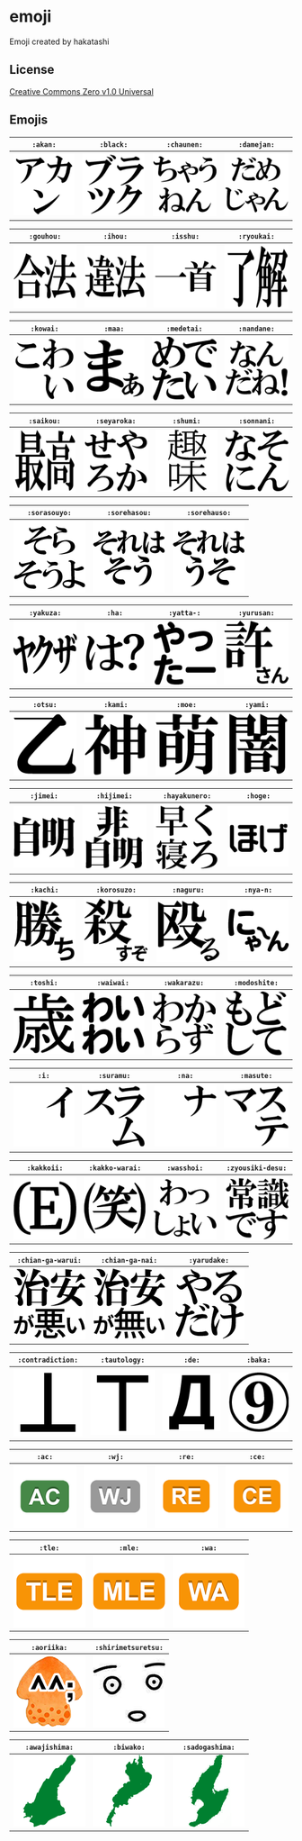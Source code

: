 # emoji

Emoji created by hakatashi

## License

[Creative Commons Zero v1.0 Universal](LICENSE)

## Emojis

`:akan:` | `:black:` | `:chaunen:` | `:damejan:`
:-: | :-: | :-: | :-:
[![](https://github.com/hakatashi/emoji/raw/master/images/akan.png)](https://github.com/hakatashi/emoji/raw/master/images/akan.png) | [![](https://github.com/hakatashi/emoji/raw/master/images/black.png)](https://github.com/hakatashi/emoji/raw/master/images/black.png) | [![](https://github.com/hakatashi/emoji/raw/master/images/chaunen.png)](https://github.com/hakatashi/emoji/raw/master/images/chaunen.png) | [![](https://github.com/hakatashi/emoji/raw/master/images/damejan.png)](https://github.com/hakatashi/emoji/raw/master/images/damejan.png)

`:gouhou:` | `:ihou:` | `:isshu:` | `:ryoukai:`
:-: | :-: | :-: | :-:
[![](https://github.com/hakatashi/emoji/raw/master/images/gouhou.png)](https://github.com/hakatashi/emoji/raw/master/images/gouhou.png) | [![](https://github.com/hakatashi/emoji/raw/master/images/ihou.png)](https://github.com/hakatashi/emoji/raw/master/images/ihou.png) | [![](https://github.com/hakatashi/emoji/raw/master/images/isshu.png)](https://github.com/hakatashi/emoji/raw/master/images/isshu.png) | [![](https://github.com/hakatashi/emoji/raw/master/images/ryoukai.png)](https://github.com/hakatashi/emoji/raw/master/images/ryoukai.png)

`:kowai:` | `:maa:` | `:medetai:` | `:nandane:`
:-: | :-: | :-: | :-:
[![](https://github.com/hakatashi/emoji/raw/master/images/kowai.png)](https://github.com/hakatashi/emoji/raw/master/images/kowai.png) | [![](https://github.com/hakatashi/emoji/raw/master/images/maa.png)](https://github.com/hakatashi/emoji/raw/master/images/maa.png) | [![](https://github.com/hakatashi/emoji/raw/master/images/medetai.png)](https://github.com/hakatashi/emoji/raw/master/images/medetai.png) | [![](https://github.com/hakatashi/emoji/raw/master/images/nandane.png)](https://github.com/hakatashi/emoji/raw/master/images/nandane.png)

`:saikou:` | `:seyaroka:` | `:shumi:` | `:sonnani:`
:-: | :-: | :-: | :-:
[![](https://github.com/hakatashi/emoji/raw/master/images/saikou.png)](https://github.com/hakatashi/emoji/raw/master/images/saikou.png) | [![](https://github.com/hakatashi/emoji/raw/master/images/seyaroka.png)](https://github.com/hakatashi/emoji/raw/master/images/seyaroka.png) | [![](https://github.com/hakatashi/emoji/raw/master/images/shumi.png)](https://github.com/hakatashi/emoji/raw/master/images/shumi.png) | [![](https://github.com/hakatashi/emoji/raw/master/images/sonnani.png)](https://github.com/hakatashi/emoji/raw/master/images/sonnani.png)

`:sorasouyo:` | `:sorehasou:` | `:sorehauso:`
:-: | :-: | :-:
[![](https://github.com/hakatashi/emoji/raw/master/images/sorasouyo.png)](https://github.com/hakatashi/emoji/raw/master/images/sorasouyo.png) | [![](https://github.com/hakatashi/emoji/raw/master/images/sorehasou.png)](https://github.com/hakatashi/emoji/raw/master/images/sorehasou.png) | [![](https://github.com/hakatashi/emoji/raw/master/images/sorehauso.png)](https://github.com/hakatashi/emoji/raw/master/images/sorehauso.png)

`:yakuza:` | `:ha:` | `:yatta-:` | `:yurusan:`
:-: | :-: | :-: | :-:
[![](https://github.com/hakatashi/emoji/raw/master/images/yakuza.png)](https://github.com/hakatashi/emoji/raw/master/images/yakuza.png) | [![](https://github.com/hakatashi/emoji/raw/master/images/ha.png)](https://github.com/hakatashi/emoji/raw/master/images/ha.png) | [![](https://github.com/hakatashi/emoji/raw/master/images/yatta-.png)](https://github.com/hakatashi/emoji/raw/master/images/yatta-.png) | [![](https://github.com/hakatashi/emoji/raw/master/images/yurusan.png)](https://github.com/hakatashi/emoji/raw/master/images/yurusan.png)

`:otsu:` | `:kami:` | `:moe:` | `:yami:`
:-: | :-: | :-: | :-:
[![](https://github.com/hakatashi/emoji/raw/master/images/otsu.png)](https://github.com/hakatashi/emoji/raw/master/images/otsu.png) | [![](https://github.com/hakatashi/emoji/raw/master/images/kami.png)](https://github.com/hakatashi/emoji/raw/master/images/kami.png) | [![](https://github.com/hakatashi/emoji/raw/master/images/moe.png)](https://github.com/hakatashi/emoji/raw/master/images/moe.png) | [![](https://github.com/hakatashi/emoji/raw/master/images/yami.png)](https://github.com/hakatashi/emoji/raw/master/images/yami.png)

`:jimei:` | `:hijimei:` | `:hayakunero:` | `:hoge:`
:-: | :-: | :-: | :-:
[![](https://github.com/hakatashi/emoji/raw/master/images/jimei.png)](https://github.com/hakatashi/emoji/raw/master/images/jimei.png) | [![](https://github.com/hakatashi/emoji/raw/master/images/hijimei.png)](https://github.com/hakatashi/emoji/raw/master/images/hijimei.png) | [![](https://github.com/hakatashi/emoji/raw/master/images/hayakunero.png)](https://github.com/hakatashi/emoji/raw/master/images/hayakunero.png) | [![](https://github.com/hakatashi/emoji/raw/master/images/hoge.png)](https://github.com/hakatashi/emoji/raw/master/images/hoge.png)

`:kachi:` | `:korosuzo:` | `:naguru:` | `:nya-n:`
:-: | :-: | :-: | :-:
[![](https://github.com/hakatashi/emoji/raw/master/images/kachi.png)](https://github.com/hakatashi/emoji/raw/master/images/kachi.png) | [![](https://github.com/hakatashi/emoji/raw/master/images/korosuzo.png)](https://github.com/hakatashi/emoji/raw/master/images/korosuzo.png) | [![](https://github.com/hakatashi/emoji/raw/master/images/naguru.png)](https://github.com/hakatashi/emoji/raw/master/images/naguru.png) | [![](https://github.com/hakatashi/emoji/raw/master/images/nya-n.png)](https://github.com/hakatashi/emoji/raw/master/images/nya-n.png)

`:toshi:` | `:waiwai:` | `:wakarazu:` | `:modoshite:`
:-: | :-: | :-: | :-:
[![](https://github.com/hakatashi/emoji/raw/master/images/toshi.png)](https://github.com/hakatashi/emoji/raw/master/images/toshi.png) | [![](https://github.com/hakatashi/emoji/raw/master/images/waiwai.png)](https://github.com/hakatashi/emoji/raw/master/images/waiwai.png) | [![](https://github.com/hakatashi/emoji/raw/master/images/wakarazu.png)](https://github.com/hakatashi/emoji/raw/master/images/wakarazu.png) | [![](https://github.com/hakatashi/emoji/raw/master/images/modoshite.png)](https://github.com/hakatashi/emoji/raw/master/images/modoshite.png)

`:i:` | `:suramu:` | `:na:` | `:masute:`
:-: | :-: | :-: | :-:
[![](https://github.com/hakatashi/emoji/raw/master/images/i.png)](https://github.com/hakatashi/emoji/raw/master/images/i.png) | [![](https://github.com/hakatashi/emoji/raw/master/images/suramu.png)](https://github.com/hakatashi/emoji/raw/master/images/suramu.png) | [![](https://github.com/hakatashi/emoji/raw/master/images/na.png)](https://github.com/hakatashi/emoji/raw/master/images/na.png) | [![](https://github.com/hakatashi/emoji/raw/master/images/masute.png)](https://github.com/hakatashi/emoji/raw/master/images/masute.png)

`:kakkoii:` | `:kakko-warai:` | `:wasshoi:` | `:zyousiki-desu:`
:-: | :-: | :-: | :-:
[![](https://github.com/hakatashi/emoji/raw/master/images/kakkoii.png)](https://github.com/hakatashi/emoji/raw/master/images/kakkoii.png) | [![](https://github.com/hakatashi/emoji/raw/master/images/kakko-warai.png)](https://github.com/hakatashi/emoji/raw/master/images/kakko-warai.png) | [![](https://github.com/hakatashi/emoji/raw/master/images/wasshoi.png)](https://github.com/hakatashi/emoji/raw/master/images/wasshoi.png) | [![](https://github.com/hakatashi/emoji/raw/master/images/zyousiki-desu.png)](https://github.com/hakatashi/emoji/raw/master/images/zyousiki-desu.png)

`:chian-ga-warui:` | `:chian-ga-nai:` | `:yarudake:`
:-: | :-: | :-:
[![](https://github.com/hakatashi/emoji/raw/master/images/chian-ga-warui.png)](https://github.com/hakatashi/emoji/raw/master/images/chian-ga-warui.png) | [![](https://github.com/hakatashi/emoji/raw/master/images/chian-ga-nai.png)](https://github.com/hakatashi/emoji/raw/master/images/chian-ga-nai.png) | [![](https://github.com/hakatashi/emoji/raw/master/images/yarudake.png)](https://github.com/hakatashi/emoji/raw/master/images/yarudake.png)

`:contradiction:` | `:tautology:` | `:de:` | `:baka:`
:-: | :-: | :-: | :-:
[![](https://github.com/hakatashi/emoji/raw/master/images/contradiction.png)](https://github.com/hakatashi/emoji/raw/master/images/contradiction.png) | [![](https://github.com/hakatashi/emoji/raw/master/images/tautology.png)](https://github.com/hakatashi/emoji/raw/master/images/tautology.png) | [![](https://github.com/hakatashi/emoji/raw/master/images/de.png)](https://github.com/hakatashi/emoji/raw/master/images/de.png) | [![](https://github.com/hakatashi/emoji/raw/master/images/baka.png)](https://github.com/hakatashi/emoji/raw/master/images/baka.png)

`:ac:` | `:wj:` | `:re:` | `:ce:`
:-: | :-: | :-: | :-:
[![](https://github.com/hakatashi/emoji/raw/master/images/ac.png)](https://github.com/hakatashi/emoji/raw/master/images/ac.png) | [![](https://github.com/hakatashi/emoji/raw/master/images/wj.png)](https://github.com/hakatashi/emoji/raw/master/images/wj.png) | [![](https://github.com/hakatashi/emoji/raw/master/images/re.png)](https://github.com/hakatashi/emoji/raw/master/images/re.png) | [![](https://github.com/hakatashi/emoji/raw/master/images/ce.png)](https://github.com/hakatashi/emoji/raw/master/images/ce.png)

`:tle:` | `:mle:` | `:wa:`
:-: | :-: | :-:
[![](https://github.com/hakatashi/emoji/raw/master/images/tle.png)](https://github.com/hakatashi/emoji/raw/master/images/tle.png) | [![](https://github.com/hakatashi/emoji/raw/master/images/mle.png)](https://github.com/hakatashi/emoji/raw/master/images/mle.png) | [![](https://github.com/hakatashi/emoji/raw/master/images/wa.png)](https://github.com/hakatashi/emoji/raw/master/images/wa.png)

`:aoriika:` | `:shirimetsuretsu:`
:-: | :-:
[![](https://github.com/hakatashi/emoji/raw/master/images/aoriika.png)](https://github.com/hakatashi/emoji/raw/master/images/aoriika.png) | [![](https://github.com/hakatashi/emoji/raw/master/images/shirimetsuretsu.png)](https://github.com/hakatashi/emoji/raw/master/images/shirimetsuretsu.png)

`:awajishima:` | `:biwako:` | `:sadogashima:`
:-: | :-: | :-:
[![](https://github.com/hakatashi/emoji/raw/master/images/awajishima.png)](https://github.com/hakatashi/emoji/raw/master/images/awajishima.png) | [![](https://github.com/hakatashi/emoji/raw/master/images/biwako.png)](https://github.com/hakatashi/emoji/raw/master/images/biwako.png) | [![](https://github.com/hakatashi/emoji/raw/master/images/sadogashima.png)](https://github.com/hakatashi/emoji/raw/master/images/sadogashima.png)

